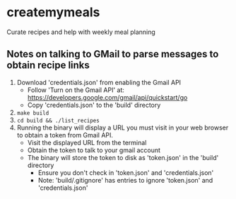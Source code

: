 # createmymeals
Curate recipes and help with weekly meal planning

## Notes on talking to GMail to parse messages to obtain recipe links
1. Download 'credentials.json' from enabling the Gmail API
    * Follow 'Turn on the Gmail API' at: https://developers.google.com/gmail/api/quickstart/go
    * Copy 'credentials.json' to the 'build' directory
2. `make build`
3. `cd build && ./list_recipes`
4. Running the binary will display a URL you must visit in your web browser to obtain a token from Gmail API.
    * Visit the displayed URL from the terminal
    * Obtain the token to talk to your gmail account
    * The binary will store the token to disk as 'token.json' in the 'build' directory
        * Ensure you don't check in 'token.json' and 'credentials.json'
        * Note: 'build/.gitignore' has entries to ignore 'token.json' and 'credentials.json'
